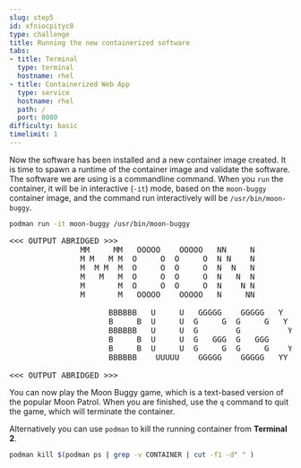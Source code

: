 ```yaml
---
slug: step5
id: xfniocpityc8
type: challenge
title: Running the new containerized software
tabs:
- title: Terminal
  type: terminal
  hostname: rhel
- title: Containerized Web App
  type: service
  hostname: rhel
  path: /
  port: 8080
difficulty: basic
timelimit: 1
---
```

Now the software has been installed and a new container image created.  It is
time to spawn a runtime of the container image and validate the software.  The
software we are using is a commandline command.  When you `run` the container,
it will be in interactive (`-it`) mode, based on the `moon-buggy` container
image, and the command run interactively will be `/usr/bin/moon-buggy`.

```bash
podman run -it moon-buggy /usr/bin/moon-buggy
```

<pre class="file">
<<< OUTPUT ABRIDGED >>>
               MM     MM   OOOOO    OOOOO   NN     N
               M M   M M  O     O  O     O  N N    N
               M  M M  M  O     O  O     O  N  N   N
               M   M   M  O     O  O     O  N   N  N
               M       M  O     O  O     O  N    N N
               M       M   OOOOO    OOOOO   N     NN

                     BBBBBB   U     U   GGGGG    GGGGG   Y     Y
                     B     B  U     U  G     G  G     G   Y   Y
                     BBBBBB   U     U  G        G          Y Y
                     B     B  U     U  G   GGG  G   GGG     Y
                     B     B  U     U  G     G  G     G    Y
                     BBBBBB    UUUUU    GGGGG    GGGGG   YY

<<< OUTPUT ABRIDGED >>>
</pre>

You can now play the Moon Buggy game, which is a text-based version of the
popular Moon Patrol.  When you are finished, use the `q` command to quit the
game, which will terminate the container.

Alternatively you can use `podman` to kill the running container from
**Terminal 2**.

```bash
podman kill $(podman ps | grep -v CONTAINER | cut -f1 -d" " )
```

